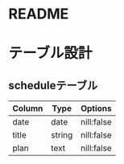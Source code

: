 # README

# テーブル設計

##  scheduleテーブル

| Column | Type   | Options     |
| ------ | ------ | ----------- |
| date   | date   | nill:false  |
| title  | string | nill:false  |
| plan   | text   | nill:false  |
